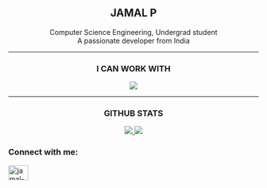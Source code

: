 <h2 align="center">JAMAL P</h2>
<!-- <h4 align="center">Passionate maker</h4> -->
<p align="center">
  Computer Science Engineering, Undergrad student<br>  
  A passionate developer from India<br>
</p>
<hr>
<h3 align="center"> I CAN WORK WITH</h3>
<p align="center">
  <a href="https://skillicons.dev">
    <img src="https://skillicons.dev/icons?i=javascript,ai,python,c,html,css,tailwind,ts,react,git,github,vercel,nestjs,express,figma,flask,postgresql,django,photoshop,nextjs,docker&perline=7" />
  </a>
</p>

<hr>
<h3 align="center">GITHUB STATS</h3>
<p align="center">
  <a href="#">
  <img src="https://github-readme-stats.vercel.app/api?username=jamaljm&hide_border=false&include_all_commits=true&count_private=true"/>
  <img src="https://github-readme-streak-stats.herokuapp.com/?user=jamaljm"/>
<!--   <img src="https://github-readme-stats.vercel.app/api/top-langs/?username=Namitha-KS&hide_border=false&include_all_commits=true&count_private=true&layout=compact"/> -->
  </a>
</p>

<h3 align="left">Connect with me:</h3>
<p align="left">
<a href="https://linkedin.com/in/jamal-p-5156a1170" target="blank"><img align="center" src="https://raw.githubusercontent.com/rahuldkjain/github-profile-readme-generator/master/src/images/icons/Social/linked-in-alt.svg" alt="jamal-p-5156a1170" height="30" width="40" /></a>
</p>

